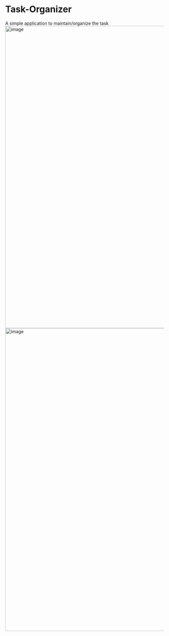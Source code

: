 # Task-Organizer
A simple application to maintain/organize the task
<img width="958" alt="image" src="https://github.com/Shwetapal9/Task-Organizer/assets/51901918/a8a4e0c0-f517-450d-9bb0-70174896369e">
<img width="960" alt="image" src="https://github.com/Shwetapal9/Task-Organizer/assets/51901918/81a7b797-4653-40ea-bc6d-6a06f870c7ee">

